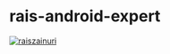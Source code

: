 # rais-android-expert

[![raiszainuri](https://circleci.com/gh/raiszainuri/rais-android-expert.svg?style=svg)](https://circleci.com/gh/raiszainuri/rais-android-expert)

